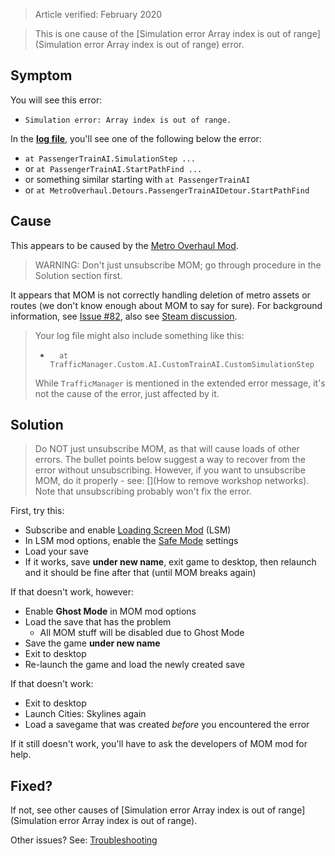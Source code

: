 > Article verified: February 2020

> This is one cause of the [Simulation error Array index is out of range](Simulation error Array index is out of range) error.

## Symptom

You will see this error:

* `Simulation error: Array index is out of range.`

In the [**log file**](Share-your-Cities-Skylines-log-file.), you'll see one of the following below the error:

* `at PassengerTrainAI.SimulationStep ...`
* or `at PassengerTrainAI.StartPathFind ...`
* or something similar starting with `at PassengerTrainAI`
* or `at MetroOverhaul.Detours.PassengerTrainAIDetour.StartPathFind`

## Cause

This appears to be caused by the [Metro Overhaul Mod](https://steamcommunity.com/sharedfiles/filedetails/?id=816260433).

> WARNING: Don't just unsubscribe MOM; go through procedure in the Solution section first.

It appears that MOM is not correctly handling deletion of metro assets or routes (we don't know enough about MOM to say for sure). For background information, see [Issue #82](https://github.com/krzychu124/Cities-Skylines-Traffic-Manager-President-Edition/issues/82), also see [Steam discussion](https://steamcommunity.com/app/255710/discussions/0/1750147885670168992/).

> Your log file might also include something like this:
>  
> * `  at TrafficManager.Custom.AI.CustomTrainAI.CustomSimulationStep`
>  
> While `TrafficManager` is mentioned in the extended error message, it's not the cause of the error, just affected by it.

## Solution

> Do NOT just unsubscribe MOM, as that will cause loads of other errors. The bullet points below suggest a way to recover from the error without unsubscribing. However, if you want to unsubscribe MOM, do it properly - see: [](How to remove workshop networks). Note that unsubscribing probably won't fix the error.

First, try this:

* Subscribe and enable [Loading Screen Mod](https://steamcommunity.com/sharedfiles/filedetails/?id=667342976) (LSM)
* In LSM mod options, enable the [Safe Mode](https://steamcommunity.com/workshop/filedetails/discussion/667342976/1626286205707786286/) settings
* Load your save
* If it works, save **under new name**, exit game to desktop, then relaunch and it should be fine after that (until MOM breaks again)

If that doesn't work, however:

* Enable **Ghost Mode** in MOM mod options
* Load the save that has the problem
    * All MOM stuff will be disabled due to Ghost Mode
* Save the game **under new name**
* Exit to desktop
* Re-launch the game and load the newly created save

If that doesn't work:

* Exit to desktop
* Launch Cities: Skylines again
* Load a savegame that was created _before_ you encountered the error

If it still doesn't work, you'll have to ask the developers of MOM mod for help.

## Fixed?

If not, see other causes of [Simulation error Array index is out of range](Simulation error Array index is out of range).

Other issues? See: [Troubleshooting](Troubleshooting)